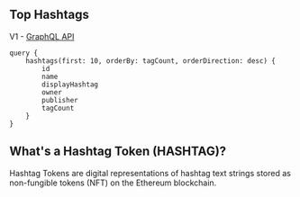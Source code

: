 ## Top Hashtags

V1 - [GraphQL API](https://api.thegraph.com/subgraphs/name/hashtag-protocol/hashtag-polygon-mumbai/)

```
query {
    hashtags(first: 10, orderBy: tagCount, orderDirection: desc) {
        id
        name
        displayHashtag
        owner
        publisher
        tagCount
    }
}
```


## What's a Hashtag Token (HASHTAG)?

Hashtag Tokens are digital representations of hashtag text strings stored as
non-fungible tokens (NFT) on the Ethereum blockchain.
